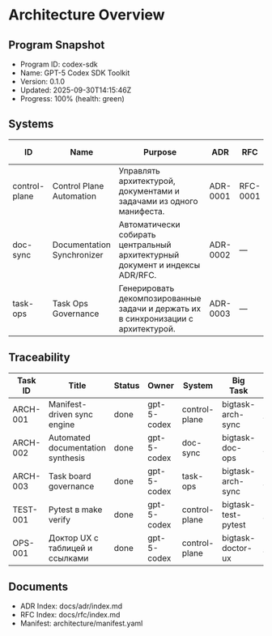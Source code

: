 # Architecture Overview

## Program Snapshot
- Program ID: codex-sdk
- Name: GPT-5 Codex SDK Toolkit
- Version: 0.1.0
- Updated: 2025-09-30T14:15:46Z
- Progress: 100% (health: green)

## Systems
| ID | Name | Purpose | ADR | RFC | Status | Dependencies | Roadmap Phase | Key Metrics |
| --- | --- | --- | --- | --- | --- | --- | --- | --- |
| control-plane | Control Plane Automation | Управлять архитектурой, документами и задачами из одного манифеста. | ADR-0001 | RFC-0001 | active | — | m_q1 | quality_pct=95, cycle_hours=2, drift_tolerance_min=0 |
| doc-sync | Documentation Synchronizer | Автоматически собирать центральный архитектурный документ и индексы ADR/RFC. | ADR-0002 | — | planned | control-plane | m_q1 | freshness_minutes=5, coverage_pct=100 |
| task-ops | Task Ops Governance | Генерировать декомпозированные задачи и держать их в синхронизации с архитектурой. | ADR-0003 | — | planned | control-plane, doc-sync | m_q1 | update_latency_minutes=5, traceability_pct=100 |

## Traceability
| Task ID | Title | Status | Owner | System | Big Task | Epic | Phase |
| --- | --- | --- | --- | --- | --- | --- | --- |
| ARCH-001 | Manifest-driven sync engine | done | gpt-5-codex | control-plane | bigtask-arch-sync | sdk-foundation | m_q1 |
| ARCH-002 | Automated documentation synthesis | done | gpt-5-codex | doc-sync | bigtask-doc-ops | sdk-foundation | m_q1 |
| ARCH-003 | Task board governance | done | gpt-5-codex | task-ops | bigtask-arch-sync | sdk-foundation | m_q1 |
| TEST-001 | Pytest в make verify | done | gpt-5-codex | control-plane | bigtask-test-pytest | sdk-foundation | m_q1 |
| OPS-001 | Доктор UX с таблицей и ссылками | done | gpt-5-codex | control-plane | bigtask-doctor-ux | sdk-foundation | m_q1 |

## Documents
- ADR Index: docs/adr/index.md
- RFC Index: docs/rfc/index.md
- Manifest: architecture/manifest.yaml
